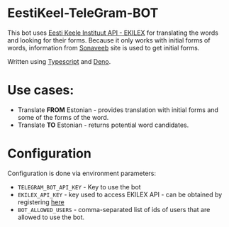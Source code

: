 # EestiKeel-TeleGram-BOT

This bot uses [Eesti Keele Instituut API - EKILEX](https://github.com/keeleinstituut/ekilex/wiki/Ekilex-API) for translating the words and looking for their forms. Because it only works with initial forms of words, information from [Sonaveeb](https://sonaveeb.ee/) site is used to get initial forms.

Written using [Typescript](https://www.typescriptlang.org/) and [Deno](https://deno.com/).

# Use cases:
* Translate **FROM** Estonian - provides translation with initial forms and some of the forms of the word.
* Translate **TO** Estonian - returns potential word candidates.

# Configuration
Configuration is done via environment parameters:
* `TELEGRAM_BOT_API_KEY` - Key to use the bot
* `EKILEX_API_KEY` - key used to access EKILEX API - can be obtained by registering [here](https://ekilex.ee/)
* `BOT_ALLOWED_USERS` - comma-separated list of ids of users that are allowed to use the bot.